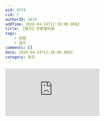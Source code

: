 ```yaml
---
aid: 4574
cid: 7
authorID: 3619
addTime: 2020-04-24T12:30:00.000Z
title: 【音乐】求愛復刻版
tags:
    - 刻版
    - 音乐
comments: []
date: 2020-04-24T12:30:00.000Z
category: 音乐
---
```


<div class="videowrapper"><iframe src="https://www.youtube.com/embed/lHnqi3CIjm4" frameborder="0" allow="accelerometer; autoplay; encrypted-media; gyroscope; picture-in-picture" allowfullscreen=""></iframe></div>
